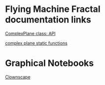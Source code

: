 # Flying Machine Fractal documentation links

[ComplexPlane class: API](https://dlanier.github.io/FlyingMachineFractal/z_plane_class_ComplexPlane.html)

[complex plane static functions](https://dlanier.github.io/FlyingMachineFractal/z_plane_functions.html)


# Graphical Notebooks

[Clownscape](https://dlanier.github.io/FlyingMachineFractal/clownscape.html)


